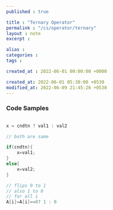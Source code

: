 ```yaml
---
published : true

title : "Ternary Operator"
permalink : "/cs/operator/ternary"
layout : note
excerpt : 

alias : 
categories : 
tags : 

created_at : 2022-06-01 00:00:00 +0000

created_at: 2022-06-01 05:30:00 +0530
modified_at: 2022-06-09 21:45:26 +0530
---
```


### Code Samples

```cpp

x = cndtn ? val1 : val2

// both are same

if(cndtn){
	x=val1;
}
else{
	x=val2;
}

// flips 0 to 1 
// also 1 to 0
// for all i
A[i]=A[i]==0? 1 : 0

```